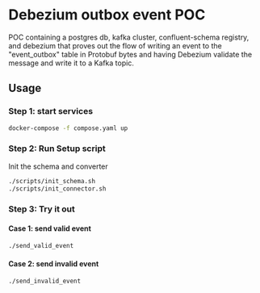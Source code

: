 # Debezium outbox event POC

POC containing a postgres db, kafka cluster, confluent-schema registry, and debezium that proves out the flow of
writing an event to the "event_outbox" table in Protobuf bytes and having Debezium validate the message and write it to a Kafka topic.

## Usage

### Step 1: start services

```bash
docker-compose -f compose.yaml up
```

### Step 2: Run Setup script

Init the schema and converter

```zsh
./scripts/init_schema.sh
./scripts/init_connector.sh
```

### Step 3: Try it out

#### Case 1: send valid event

```zsh
./send_valid_event
```

#### Case 2: send invalid event

```zsh
./send_invalid_event
```
